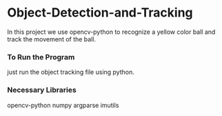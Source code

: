 # Object-Detection-and-Tracking

In this project we use opencv-python to recognize a yellow color ball and track the movement of the ball.


### To Run the Program 
just run the object tracking file using python.

### Necessary Libraries
opencv-python
numpy
argparse
imutils

